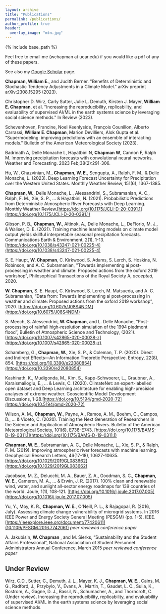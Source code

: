 ```yaml
---
layout: archive
title: "Publications"
permalink: /publications/
author_profile: true
header:
  overlay_image: "mtn.jpg"
---
```

<!--
{% if author.googlescholar %}
  You can also find my articles on <u><a href="{{author.googlescholar}}">my Google Scholar profile</a>.</u>
{% endif %}

{% include base_path %}

{% for post in site.publications reversed %}
  {% include archive-single.html %}
{% endfor %}

 -->

{% include base_path %}

Feel free to email me (wchapman at ucar.edu) if you would like a pdf of any of these papers.

See also my [Google Scholar](https://scholar.google.com/citations?user=C1ox2CEAAAAJ&hl=en) page.

**Chapman, William E.**, and Judith Berner. "Benefits of Deterministic and Stochastic Tendency Adjustments in a Climate Model." arXiv preprint arXiv:2308.15295 (2023).

Christopher D. Wirz, Carly Sutter, Julie L. Demuth, Kirsten J. Mayer, **William E. Chapman**, et al. "Increasing the reproducibility, replicability, and evaluability of supervised AI/ML in the earth systems science by leveraging social science methods." In Review (2023).

Schevenhoven, Francine, Noel Keenlyside, François Counillon, Alberto Carrassi, **William E. Chapman**, Marion Devilliers, Alok Gupta et al. "Supermodeling: improving predictions with an ensemble of interacting models." Bulletin of the American Meteorological Society (2023).

Badrinath A, Delle Monache L, Hayatbini N, **Chapman W**, Cannon F, Ralph M. Improving precipitation forecasts with convolutional neural networks. Weather and Forecasting. 2023 Feb;38(2):291-306.

Hu, W., Ghazvinian, M., **Chapman, W. E.**, Sengupta, A., Ralph, F. M., & Delle Monache, L. (2023). Deep Learning Forecast Uncertainty for Precipitation over the Western United States. Monthly Weather Review, 151(6), 1367-1385.

**Chapman, W.**, Delle Monache, L., Alessandrini, S., Subramanian, A. C., Ralph, F. M., Xie, S. P., ... & Hayatbini, N. (2021). Probabilistic Predictions from Deterministic Atmospheric River Forecasts with Deep Learning. Monthly Weather Review.[https://doi.org/10.1175/JCLI-D-20-0391.1](https://doi.org/10.1175/JCLI-D-20-0391.1)

Gibson, P. B., **Chapman, W.**, Altinok, A., Delle Monache, L., DeFlorio, M. J., & Waliser, D. E. (2021). Training machine learning models on climate model output yields skillful interpretable seasonal precipitation forecasts. Communications Earth & Environment, 2(1), 1-13.[https://doi.org/10.1038/s43247-021-00225-4](https://doi.org/10.1038/s43247-021-00225-4)


S. E. Haupt, **W. Chapman**, C. Kirkwood, S. Adams, S. Lerch, S. Hoskins, N. Robinson, and A. C. Subramanian, "Towards implementing ai post-processing in weather and climate: Proposed actions from the oxford 2019 workshop”, Philosophical Transactions of the Royal Society A, *accepted*, 2020.

**W. Chapman**, S. E. Haupt, C. Kirkwood, S. Lerch, M. Matsueda, and A. C. Subramanian, “Data from: Towards implementing ai post-processing in weather and climate: Proposed actions from the oxford 2019 workshop”, 2020. [https://doi.org/10.6075/J08S4NDM](https://doi.org/10.6075/J08S4NDM)

S. Meech, S. Alessendrini, **W. Chapman**, and L. Delle Monache, “Post-processing of rainfall high-resolution simulation of the 1994 piedmont flood”, Bulletin of Atmospheric Science and
Technology, (2021). [https://doi.org/10.1007/s42865-020-00028-z](https://doi.org/10.1007/s42865-020-00028-z).

Schamberg, G., **Chapman, W.**, Xie, S. P., & Coleman, T. P. (2020). Direct and Indirect Effects—An Information Theoretic Perspective. Entropy, 22(8), 854. [https://doi.org/10.3390/e22080854](https://doi.org/10.3390/e22080854)

Kashinath, K., Mudigonda, M., Kim, S., Kapp-Schwoerer, L., Graubner, A., Karaismailoglu, E., ... & Lewis, C. (2020). ClimateNet: an expert-labelled open dataset and Deep Learning architecture for enabling high-precision analyses of extreme weather. Geoscientific Model Development Discussions, 1-28.[https://doi.org/10.5194/gmd-2020-72](https://doi.org/10.5194/gmd-2020-72)

Wilson, A. M., **Chapman, W.**, Payne, A., Ramos, A. M., Boehm, C., Campos, D., ... & Viceto, C. (2020). Training the Next Generation of Researchers in the Science and Application of Atmospheric Rivers. Bulletin of the American Meteorological Society, 101(6), E738-E743. [https://doi.org/10.1175/BAMS-D-19-0311.1](https://doi.org/10.1175/BAMS-D-19-0311.1)

**Chapman, W. E.**, Subramanian, A. C., Delle Monache, L., Xie, S. P., & Ralph, F. M. (2019). Improving atmospheric river forecasts with machine learning. Geophysical Research Letters, 46(17-18), 10627-10635. [https://doi.org/10.1029/2019GL083662](https://doi.org/10.1029/2019GL083662)

Jacobson, M. Z., Delucchi, M. A., Bauer, Z. A., Goodman, S. C., **Chapman, W. E.**, Cameron, M. A., ... & Erwin, J. R. (2017). 100% clean and renewable wind, water, and sunlight all-sector energy roadmaps for 139 countries of the world. Joule, 1(1), 108-121. [https://doi.org/10.1016/j.joule.2017.07.005](https://doi.org/10.1016/j.joule.2017.07.005)

Yu, Y., Moy, K. R., **Chapman, W. E.**, O'Neill, P. L., & Rajagopal, R. (2016, July). Assessing climate change vulnerability of microgrid systems. In 2016 IEEE Power and Energy Society General Meeting (PESGM) (pp. 1-5). IEEE. [https://ieeexplore.ieee.org/document/77420611](10.1109/PESGM.2016.7742061) *peer reviewed conference paper*

A. Jakubisin, **W. Chapman** , and M. Sierks, “Sustainability and the Student Affairs Professional”, National Association of Student Personnel Administrators Annual Conference, March 2015 *peer reviewed conference paper*

## Under Review

Wirz, C.D., Sutter, C., Demuth, J. L., Mayer, K. J., **Chapman, W. E.**, Cains, M. G., Radford, J., Przybylo, V., Evans, A., Martin, T., Gaudet, L. C., Sulia, K., Bostrom, A., Gagne, D. J., Bassil, N., Schumacher, A., and Thorncroft, C. (Under review). Increasing the reproducibility, replicability, and evaluability of supervised AI/ML in the earth systems science by leveraging social science methods.

